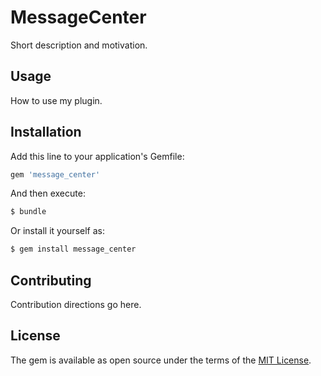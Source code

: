# MessageCenter
Short description and motivation.

## Usage
How to use my plugin.

## Installation
Add this line to your application's Gemfile:

```ruby
gem 'message_center'
```

And then execute:
```bash
$ bundle
```

Or install it yourself as:
```bash
$ gem install message_center
```

## Contributing
Contribution directions go here.

## License
The gem is available as open source under the terms of the [MIT License](https://opensource.org/licenses/MIT).
